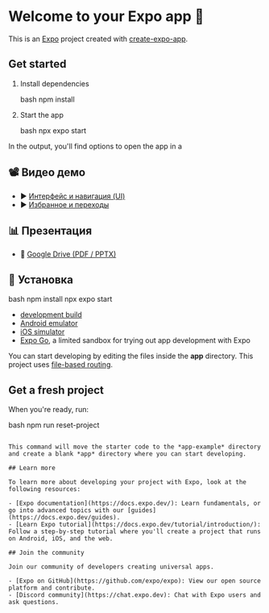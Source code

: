 # Welcome to your Expo app 👋

This is an [Expo](https://expo.dev) project created with [create-expo-app](https://www.npmjs.com/package/create-expo-app).

## Get started

1. Install dependencies

   bash
   npm install
   

2. Start the app

   bash
    npx expo start
   

In the output, you'll find options to open the app in a


## 📽️ Видео демо

- ▶️ [Интерфейс и навигация (UI)](https://drive.google.com/file/d/1lUW71eLSJUleIMhbxkc1QGscd5wE0hrK/view?usp=sharing)
- ▶️ [Избранное и переходы](https://drive.google.com/file/d/1MeA8Ui6KR2cR-_Q-Lpv7ial2YPl-KmPH/view?usp=sharing)

## 📊 Презентация

- 📎 [Google Drive (PDF / PPTX)](https://www.canva.com/design/DAGeuO7dcFk/lcJ9cX53woAnNmLkUbpYjg/edit?utm_content=DAGeuO7dcFk&utm_campaign=designshare&utm_medium=link2&utm_source=sharebutton)

## 📁 Установка

bash
npm install
npx expo start


- [development build](https://docs.expo.dev/develop/development-builds/introduction/)
- [Android emulator](https://docs.expo.dev/workflow/android-studio-emulator/)
- [iOS simulator](https://docs.expo.dev/workflow/ios-simulator/)
- [Expo Go](https://expo.dev/go), a limited sandbox for trying out app development with Expo

You can start developing by editing the files inside the **app** directory. This project uses [file-based routing](https://docs.expo.dev/router/introduction).

## Get a fresh project

When you're ready, run:

bash
npm run reset-project
```

This command will move the starter code to the *app-example* directory and create a blank *app* directory where you can start developing.

## Learn more

To learn more about developing your project with Expo, look at the following resources:

- [Expo documentation](https://docs.expo.dev/): Learn fundamentals, or go into advanced topics with our [guides](https://docs.expo.dev/guides).
- [Learn Expo tutorial](https://docs.expo.dev/tutorial/introduction/): Follow a step-by-step tutorial where you'll create a project that runs on Android, iOS, and the web.

## Join the community

Join our community of developers creating universal apps.

- [Expo on GitHub](https://github.com/expo/expo): View our open source platform and contribute.
- [Discord community](https://chat.expo.dev): Chat with Expo users and ask questions.
